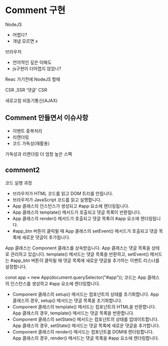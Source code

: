 # Comment 구현

NodeJS

- 어렵다?
- 개념 모르면 x

브라우저

- 언어적인 깊은 이해도
- js구현이 더어렵지 않았나?

Reac 가기전에
NodeJS 할때

CSR ,SSR
'댓글' CSR

새로고침
비동기통신(AJAX)

## Comment 만들면서 이슈사항

- 이벤트 중복처리
- 리랜더링
- 코드 가독성(재활용)

가독성과 리랜더링 더 엄청 높은 스펙

## comment2

코드 실행 과정

- 브라우저가 HTML 코드를 읽고 DOM 트리를 만듭니다.
- 브라우저가 JavaScript 코드를 읽고 실행합니다.
- App 클래스의 인스턴스가 생성되고 #app 요소에 렌더링됩니다.
- App 클래스의 template() 메서드가 호출되고 댓글 목록이 반환됩니다.
- App 클래스의 render() 메서드가 호출되고 댓글 목록이 #app 요소에 렌더링됩니다.
- #app_btn 버튼이 클릭될 때 App 클래스의 setEvent() 메서드가 호출되고 댓글 목록에 새로운 댓글이 추가됩니다.

App 클래스는 Component 클래스를 상속받습니다. App 클래스는 댓글 목록을 상태로 관리하고 있습니다. template() 메서드는 댓글 목록을 반환하고, setEvent() 메서드는 #app_btn 버튼이 클릭될 때 댓글 목록에 새로운 댓글을 추가하는 이벤트 리스너를 설정합니다.

const app = new App(document.querySelector("#app")); 코드는 App 클래스의 인스턴스를 생성하고 #app 요소에 렌더링합니다.

- Component 클래스의 setup() 메서드는 컴포넌트의 상태를 초기화합니다. App 클래스의 경우, setup() 메서드는 댓글 목록을 초기화합니다.
- Component 클래스의 template() 메서드는 컴포넌트의 HTML을 반환합니다. App 클래스의 경우, template() 메서드는 댓글 목록을 반환합니다.
- Component 클래스의 setState() 메서드는 컴포넌트의 상태를 업데이트합니다. App 클래스의 경우, setState() 메서드는 댓글 목록에 새로운 댓글을 추가합니다.
- Component 클래스의 render() 메서드는 컴포넌트를 DOM에 렌더링합니다. App 클래스의 경우, render() 메서드는 댓글 목록을 #app 요소에 렌더링합니다.
